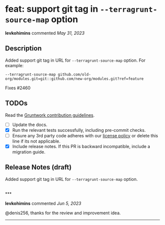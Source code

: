 # feat: support git tag in `--terragrunt-source-map` option

**levkohimins** commented *May 31, 2023*

<!-- Prepend '[WIP]' to the title if this PR is still a work-in-progress. Remove it when it is ready for review! -->

## Description

Added support git tag in URL for `--terragrunt-source-map` option. For example:
```
--terragrunt-source-map github.com/old-org/modules.git=git::github.com/new-org/modules.git?ref=feature
```

Fixes #2460

<!-- Description of the changes introduced by this PR. -->

## TODOs

Read the [Gruntwork contribution guidelines](https://gruntwork.notion.site/Gruntwork-Coding-Methodology-02fdcd6e4b004e818553684760bf691e).

- [ ] Update the docs.
- [x] Run the relevant tests successfully, including pre-commit checks.
- [ ] Ensure any 3rd party code adheres with our [license policy](https://www.notion.so/gruntwork/Gruntwork-licenses-and-open-source-usage-policy-f7dece1f780341c7b69c1763f22b1378) or delete this line if its not applicable.
- [x] Include release notes. If this PR is backward incompatible, include a migration guide.

## Release Notes (draft)

Added support git tag in URL for `--terragrunt-source-map` option.



<br />
***


**levkohimins** commented *Jun 5, 2023*

@denis256, thanks for the review and improvement idea.
***

